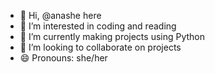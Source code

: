 - 👋 Hi, @anashe here
- 👀 I’m interested in coding and reading
- 🌱 I’m currently making projects using Python
- 💞️ I’m looking to collaborate on projects
- 😄 Pronouns: she/her

<!---
an1208/an1208 is a ✨ special ✨ repository because its `README.md` (this file) appears on your GitHub profile.
You can click the Preview link to take a look at your changes.
--->
